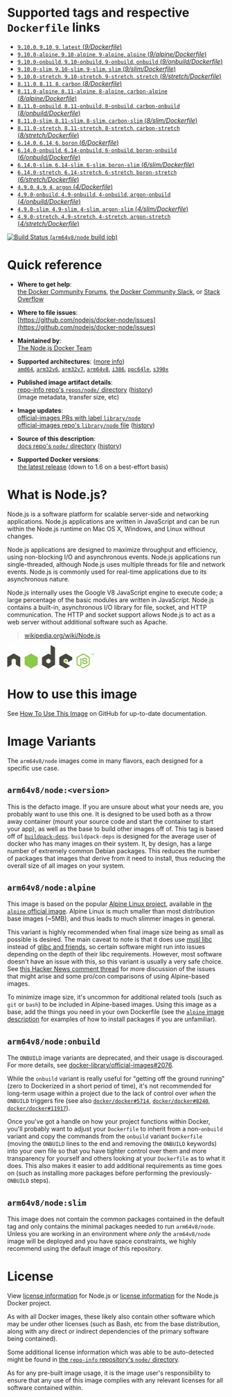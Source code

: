 <!--

********************************************************************************

WARNING:

    DO NOT EDIT "node/README.md"

    IT IS AUTO-GENERATED

    (from the other files in "node/" combined with a set of templates)

********************************************************************************

-->

# Supported tags and respective `Dockerfile` links

-	[`9.10.0`, `9.10`, `9`, `latest` (*9/Dockerfile*)](https://github.com/nodejs/docker-node/blob/ab66de01f88284c5226ebb963ac70f038f97fab9/9/Dockerfile)
-	[`9.10.0-alpine`, `9.10-alpine`, `9-alpine`, `alpine` (*9/alpine/Dockerfile*)](https://github.com/nodejs/docker-node/blob/ab66de01f88284c5226ebb963ac70f038f97fab9/9/alpine/Dockerfile)
-	[`9.10.0-onbuild`, `9.10-onbuild`, `9-onbuild`, `onbuild` (*9/onbuild/Dockerfile*)](https://github.com/nodejs/docker-node/blob/ab66de01f88284c5226ebb963ac70f038f97fab9/9/onbuild/Dockerfile)
-	[`9.10.0-slim`, `9.10-slim`, `9-slim`, `slim` (*9/slim/Dockerfile*)](https://github.com/nodejs/docker-node/blob/ab66de01f88284c5226ebb963ac70f038f97fab9/9/slim/Dockerfile)
-	[`9.10.0-stretch`, `9.10-stretch`, `9-stretch`, `stretch` (*9/stretch/Dockerfile*)](https://github.com/nodejs/docker-node/blob/ab66de01f88284c5226ebb963ac70f038f97fab9/9/stretch/Dockerfile)
-	[`8.11.0`, `8.11`, `8`, `carbon` (*8/Dockerfile*)](https://github.com/nodejs/docker-node/blob/2b11af24b4bf75cc051ce2fc21e796e7e9425fd0/8/Dockerfile)
-	[`8.11.0-alpine`, `8.11-alpine`, `8-alpine`, `carbon-alpine` (*8/alpine/Dockerfile*)](https://github.com/nodejs/docker-node/blob/2b11af24b4bf75cc051ce2fc21e796e7e9425fd0/8/alpine/Dockerfile)
-	[`8.11.0-onbuild`, `8.11-onbuild`, `8-onbuild`, `carbon-onbuild` (*8/onbuild/Dockerfile*)](https://github.com/nodejs/docker-node/blob/2b11af24b4bf75cc051ce2fc21e796e7e9425fd0/8/onbuild/Dockerfile)
-	[`8.11.0-slim`, `8.11-slim`, `8-slim`, `carbon-slim` (*8/slim/Dockerfile*)](https://github.com/nodejs/docker-node/blob/2b11af24b4bf75cc051ce2fc21e796e7e9425fd0/8/slim/Dockerfile)
-	[`8.11.0-stretch`, `8.11-stretch`, `8-stretch`, `carbon-stretch` (*8/stretch/Dockerfile*)](https://github.com/nodejs/docker-node/blob/2b11af24b4bf75cc051ce2fc21e796e7e9425fd0/8/stretch/Dockerfile)
-	[`6.14.0`, `6.14`, `6`, `boron` (*6/Dockerfile*)](https://github.com/nodejs/docker-node/blob/ebb4816d0d1424fcabe30f41c4d7c38b8db1f426/6/Dockerfile)
-	[`6.14.0-onbuild`, `6.14-onbuild`, `6-onbuild`, `boron-onbuild` (*6/onbuild/Dockerfile*)](https://github.com/nodejs/docker-node/blob/ebb4816d0d1424fcabe30f41c4d7c38b8db1f426/6/onbuild/Dockerfile)
-	[`6.14.0-slim`, `6.14-slim`, `6-slim`, `boron-slim` (*6/slim/Dockerfile*)](https://github.com/nodejs/docker-node/blob/ebb4816d0d1424fcabe30f41c4d7c38b8db1f426/6/slim/Dockerfile)
-	[`6.14.0-stretch`, `6.14-stretch`, `6-stretch`, `boron-stretch` (*6/stretch/Dockerfile*)](https://github.com/nodejs/docker-node/blob/ebb4816d0d1424fcabe30f41c4d7c38b8db1f426/6/stretch/Dockerfile)
-	[`4.9.0`, `4.9`, `4`, `argon` (*4/Dockerfile*)](https://github.com/nodejs/docker-node/blob/9d428986bacceaadd98bc774a443c873a5baebdb/4/Dockerfile)
-	[`4.9.0-onbuild`, `4.9-onbuild`, `4-onbuild`, `argon-onbuild` (*4/onbuild/Dockerfile*)](https://github.com/nodejs/docker-node/blob/9d428986bacceaadd98bc774a443c873a5baebdb/4/onbuild/Dockerfile)
-	[`4.9.0-slim`, `4.9-slim`, `4-slim`, `argon-slim` (*4/slim/Dockerfile*)](https://github.com/nodejs/docker-node/blob/9d428986bacceaadd98bc774a443c873a5baebdb/4/slim/Dockerfile)
-	[`4.9.0-stretch`, `4.9-stretch`, `4-stretch`, `argon-stretch` (*4/stretch/Dockerfile*)](https://github.com/nodejs/docker-node/blob/9d428986bacceaadd98bc774a443c873a5baebdb/4/stretch/Dockerfile)

[![Build Status](https://doi-janky.infosiftr.net/job/multiarch/job/arm64v8/job/node/badge/icon) (`arm64v8/node` build job)](https://doi-janky.infosiftr.net/job/multiarch/job/arm64v8/job/node/)

# Quick reference

-	**Where to get help**:  
	[the Docker Community Forums](https://forums.docker.com/), [the Docker Community Slack](https://blog.docker.com/2016/11/introducing-docker-community-directory-docker-community-slack/), or [Stack Overflow](https://stackoverflow.com/search?tab=newest&q=docker)

-	**Where to file issues**:  
	[https://github.com/nodejs/docker-node/issues](https://github.com/nodejs/docker-node/issues)

-	**Maintained by**:  
	[The Node.js Docker Team](https://github.com/nodejs/docker-node)

-	**Supported architectures**: ([more info](https://github.com/docker-library/official-images#architectures-other-than-amd64))  
	[`amd64`](https://hub.docker.com/r/amd64/node/), [`arm32v6`](https://hub.docker.com/r/arm32v6/node/), [`arm32v7`](https://hub.docker.com/r/arm32v7/node/), [`arm64v8`](https://hub.docker.com/r/arm64v8/node/), [`i386`](https://hub.docker.com/r/i386/node/), [`ppc64le`](https://hub.docker.com/r/ppc64le/node/), [`s390x`](https://hub.docker.com/r/s390x/node/)

-	**Published image artifact details**:  
	[repo-info repo's `repos/node/` directory](https://github.com/docker-library/repo-info/blob/master/repos/node) ([history](https://github.com/docker-library/repo-info/commits/master/repos/node))  
	(image metadata, transfer size, etc)

-	**Image updates**:  
	[official-images PRs with label `library/node`](https://github.com/docker-library/official-images/pulls?q=label%3Alibrary%2Fnode)  
	[official-images repo's `library/node` file](https://github.com/docker-library/official-images/blob/master/library/node) ([history](https://github.com/docker-library/official-images/commits/master/library/node))

-	**Source of this description**:  
	[docs repo's `node/` directory](https://github.com/docker-library/docs/tree/master/node) ([history](https://github.com/docker-library/docs/commits/master/node))

-	**Supported Docker versions**:  
	[the latest release](https://github.com/docker/docker-ce/releases/latest) (down to 1.6 on a best-effort basis)

# What is Node.js?

Node.js is a software platform for scalable server-side and networking applications. Node.js applications are written in JavaScript and can be run within the Node.js runtime on Mac OS X, Windows, and Linux without changes.

Node.js applications are designed to maximize throughput and efficiency, using non-blocking I/O and asynchronous events. Node.js applications run single-threaded, although Node.js uses multiple threads for file and network events. Node.js is commonly used for real-time applications due to its asynchronous nature.

Node.js internally uses the Google V8 JavaScript engine to execute code; a large percentage of the basic modules are written in JavaScript. Node.js contains a built-in, asynchronous I/O library for file, socket, and HTTP communication. The HTTP and socket support allows Node.js to act as a web server without additional software such as Apache.

> [wikipedia.org/wiki/Node.js](https://en.wikipedia.org/wiki/Node.js)

![logo](https://raw.githubusercontent.com/docker-library/docs/01c12653951b2fe592c1f93a13b4e289ada0e3a1/node/logo.png)

# How to use this image

See [How To Use This Image](https://github.com/nodejs/docker-node/blob/master/README.md#how-to-use-this-image) on GitHub for up-to-date documentation.

# Image Variants

The `arm64v8/node` images come in many flavors, each designed for a specific use case.

## `arm64v8/node:<version>`

This is the defacto image. If you are unsure about what your needs are, you probably want to use this one. It is designed to be used both as a throw away container (mount your source code and start the container to start your app), as well as the base to build other images off of. This tag is based off of [`buildpack-deps`](https://registry.hub.docker.com/_/buildpack-deps/). `buildpack-deps` is designed for the average user of docker who has many images on their system. It, by design, has a large number of extremely common Debian packages. This reduces the number of packages that images that derive from it need to install, thus reducing the overall size of all images on your system.

## `arm64v8/node:alpine`

This image is based on the popular [Alpine Linux project](http://alpinelinux.org), available in [the `alpine` official image](https://hub.docker.com/_/alpine). Alpine Linux is much smaller than most distribution base images (~5MB), and thus leads to much slimmer images in general.

This variant is highly recommended when final image size being as small as possible is desired. The main caveat to note is that it does use [musl libc](http://www.musl-libc.org) instead of [glibc and friends](http://www.etalabs.net/compare_libcs.html), so certain software might run into issues depending on the depth of their libc requirements. However, most software doesn't have an issue with this, so this variant is usually a very safe choice. See [this Hacker News comment thread](https://news.ycombinator.com/item?id=10782897) for more discussion of the issues that might arise and some pro/con comparisons of using Alpine-based images.

To minimize image size, it's uncommon for additional related tools (such as `git` or `bash`) to be included in Alpine-based images. Using this image as a base, add the things you need in your own Dockerfile (see the [`alpine` image description](https://hub.docker.com/_/alpine/) for examples of how to install packages if you are unfamiliar).

## `arm64v8/node:onbuild`

The `ONBUILD` image variants are deprecated, and their usage is discouraged. For more details, see [docker-library/official-images#2076](https://github.com/docker-library/official-images/issues/2076).

While the `onbuild` variant is really useful for "getting off the ground running" (zero to Dockerized in a short period of time), it's not recommended for long-term usage within a project due to the lack of control over *when* the `ONBUILD` triggers fire (see also [`docker/docker#5714`](https://github.com/docker/docker/issues/5714), [`docker/docker#8240`](https://github.com/docker/docker/issues/8240), [`docker/docker#11917`](https://github.com/docker/docker/issues/11917)).

Once you've got a handle on how your project functions within Docker, you'll probably want to adjust your `Dockerfile` to inherit from a non-`onbuild` variant and copy the commands from the `onbuild` variant `Dockerfile` (moving the `ONBUILD` lines to the end and removing the `ONBUILD` keywords) into your own file so that you have tighter control over them and more transparency for yourself and others looking at your `Dockerfile` as to what it does. This also makes it easier to add additional requirements as time goes on (such as installing more packages before performing the previously-`ONBUILD` steps).

## `arm64v8/node:slim`

This image does not contain the common packages contained in the default tag and only contains the minimal packages needed to run `arm64v8/node`. Unless you are working in an environment where *only* the `arm64v8/node` image will be deployed and you have space constraints, we highly recommend using the default image of this repository.

# License

View [license information](https://github.com/nodejs/node/blob/master/LICENSE) for Node.js or [license information](https://github.com/nodejs/docker-node/blob/master/LICENSE) for the Node.js Docker project.

As with all Docker images, these likely also contain other software which may be under other licenses (such as Bash, etc from the base distribution, along with any direct or indirect dependencies of the primary software being contained).

Some additional license information which was able to be auto-detected might be found in [the `repo-info` repository's `node/` directory](https://github.com/docker-library/repo-info/tree/master/repos/node).

As for any pre-built image usage, it is the image user's responsibility to ensure that any use of this image complies with any relevant licenses for all software contained within.
